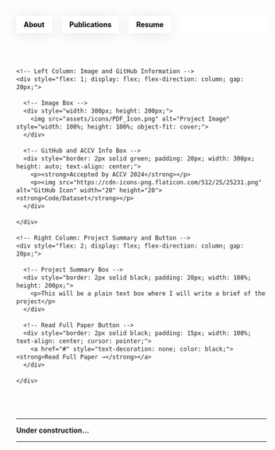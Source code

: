 <header style="background-color: white; padding: 0; margin-bottom: 0; position: relative; height: 36px; border-radius: 4px; display: flex; align-items: center;">
  <nav style="margin: 0; padding: 0; width: 100%;">
    <ul style="list-style-type: none; padding: 0; margin: 0; display: flex; align-items: center; height: 100%;">
      <li style="margin: 0 20px 0 0; padding: 0; display: flex; align-items: center;"> <!-- Set margin-right to 20px -->
        <a href="https://tanvirnwu.github.io/" style="color: black; text-decoration: none; padding: 9px 15px; border-radius: 4px; box-shadow: 0 2px 25px rgba(0, 0, 0, 0.1); transition: background-color 0.3s, color 0.3s; display: block;">
          <strong>About</strong>
        </a>
      </li>
      <li style="margin: 0 20px 0 0; padding: 0; display: flex; align-items: center;">
        <a href="https://tanvirnwu.github.io/pages/publications" style="color: black; text-decoration: none; padding: 9px 15px; border-radius: 4px; box-shadow: 0 2px 25px rgba(0, 0, 0, 0.1); transition: background-color 0.3s, color 0.3s; display: block;">
          <strong>Publications</strong>
        </a></li>
      <li style="margin: 0; padding: 0; display: flex; align-items: center;">
        <a href="https://tanvirnwu.github.io/assets/TanvirResume.pdf" style="color: black; text-decoration: none; padding: 9px 15px; border-radius: 4px; box-shadow: 0 2px 25px rgba(0, 0, 0, 0.1); transition: background-color 0.3s, color 0.3s; display: block;">
          <strong>Resume</strong>
        </a>
      </li>
    </ul>
  </nav>
</header>

<style>
  /* CSS styles for hover effect */
  a:hover {
    background-color: #0066ff; /* Blue background on hover */
    color: white; /* White text on hover */
  }

  a:hover strong {
    color: white; /* Ensure bold text inside links also turns white */
  }

  li {
    margin: 0; /* Remove any unnecessary margin */
    padding: 0; /* Remove padding from list items */
  }

  a {
    display: inline-block; /* Make the anchor display as a block to fill its parent */
    height: 100%; /* Ensure the link fills the parent's height */
  }
</style>




<!-- Parent Container with Top Margin -->
<div style="margin-top: 54px; display: flex; justify-content: flex-start;">

  <!-- Project Summary Container -->
  <div style="display: flex; gap: 20px;">

    <!-- Left Column: Image and GitHub Information -->
    <div style="flex: 1; display: flex; flex-direction: column; gap: 20px;">
      
      <!-- Image Box -->
      <div style="width: 300px; height: 200px;">
        <img src="assets/icons/PDF_Icon.png" alt="Project Image" style="width: 100%; height: 100%; object-fit: cover;">
      </div>
      
      <!-- GitHub and ACCV Info Box -->
      <div style="border: 2px solid green; padding: 20px; width: 300px; height: auto; text-align: center;">
        <p><strong>Accepted by ACCV 2024</strong></p>
        <p><img src="https://cdn-icons-png.flaticon.com/512/25/25231.png" alt="GitHub Icon" width="20" height="20"> <strong>Code/Dataset</strong></p>
      </div>
      
    </div>

    <!-- Right Column: Project Summary and Button -->
    <div style="flex: 2; display: flex; flex-direction: column; gap: 20px;">
      
      <!-- Project Summary Box -->
      <div style="border: 2px solid black; padding: 20px; width: 100%; height: 200px;">
        <p>This will be a plain text box where I will write a brief of the project</p>
      </div>
      
      <!-- Read Full Paper Button -->
      <div style="border: 2px solid black; padding: 15px; width: 100%; text-align: center; cursor: pointer;">
        <a href="#" style="text-decoration: none; color: black;"><strong>Read Full Paper →</strong></a>
      </div>
      
    </div>

  </div>
  
</div>







<hr style="margin-top: 55px;">
<p style="margin-top: 0px;"><strong>Under construction...</strong><br>
<hr>
